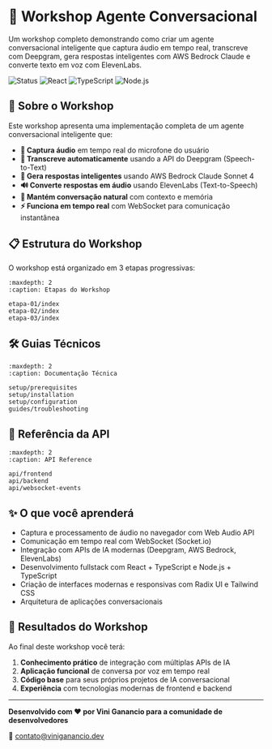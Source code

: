 # 🎤 Workshop Agente Conversacional

Um workshop completo demonstrando como criar um agente conversacional inteligente que captura áudio em tempo real, transcreve com Deepgram, gera respostas inteligentes com AWS Bedrock Claude e converte texto em voz com ElevenLabs.

![Status](https://img.shields.io/badge/status-pronto-brightgreen)
![React](https://img.shields.io/badge/React-18.3.1-blue)
![TypeScript](https://img.shields.io/badge/TypeScript-5.5.3-blue)
![Node.js](https://img.shields.io/badge/Node.js-18+-green)

## 🚀 Sobre o Workshop

Este workshop apresenta uma implementação completa de um agente conversacional inteligente que:

- **🎤 Captura áudio** em tempo real do microfone do usuário
- **📝 Transcreve automaticamente** usando a API do Deepgram (Speech-to-Text)
- **🤖 Gera respostas inteligentes** usando AWS Bedrock Claude Sonnet 4
- **🔊 Converte respostas em áudio** usando ElevenLabs (Text-to-Speech)
- **💬 Mantém conversação natural** com contexto e memória
- **⚡ Funciona em tempo real** com WebSocket para comunicação instantânea

## 📋 Estrutura do Workshop

O workshop está organizado em 3 etapas progressivas:

```{toctree}
:maxdepth: 2
:caption: Etapas do Workshop

etapa-01/index
etapa-02/index
etapa-03/index
```

## 🛠️ Guias Técnicos

```{toctree}
:maxdepth: 2
:caption: Documentação Técnica

setup/prerequisites
setup/installation
setup/configuration
guides/troubleshooting
```

## 📖 Referência da API

```{toctree}
:maxdepth: 2
:caption: API Reference

api/frontend
api/backend
api/websocket-events
```

## ✨ O que você aprenderá

- Captura e processamento de áudio no navegador com Web Audio API
- Comunicação em tempo real com WebSocket (Socket.io)
- Integração com APIs de IA modernas (Deepgram, AWS Bedrock, ElevenLabs)
- Desenvolvimento fullstack com React + TypeScript e Node.js + TypeScript
- Criação de interfaces modernas e responsivas com Radix UI e Tailwind CSS
- Arquitetura de aplicações conversacionais

## 🎯 Resultados do Workshop

Ao final deste workshop você terá:

1. **Conhecimento prático** de integração com múltiplas APIs de IA
2. **Aplicação funcional** de conversa por voz em tempo real
3. **Código base** para seus próprios projetos de IA conversacional
4. **Experiência** com tecnologias modernas de frontend e backend

---

**Desenvolvido com ❤️ por Vini Ganancio para a comunidade de desenvolvedores**

📧 [contato@viniganancio.dev](mailto:contato@viniganancio.dev)
